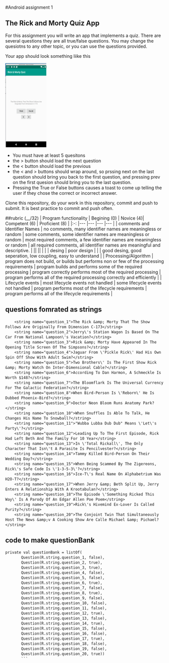 #Android assignment 1
## The Rick and Morty Quiz App

For this assignment you will write an app that implements a quiz. There are several questions they are all true/false questions. You may change the quesiotns to any other topic, or you can use the questions provided. 

Your app should look something liike this 


![app image](./appimage.png)

 
* You must have at least 5 quesitons
* the \> button should load the next question
* the \< button should load the previous 
* the \< and \> buttons should wrap around, so prssing next on the last question should bring you back to the first question, and pressing prev on the first quesion should bring you to the last question. 
* Pressing the True or False buttons causes a toast to come up telling the user if they chose the correct or incorrect answer. 

Clone this repository, do your work in this repository, commit and push to submit. It is best practice to commit and push often. 

##rubric (__/32)
|  Program functionality 	|  Begining (0) | Novice  (4)|  Competent (6) |  Proficient (8) |
|:-:	|---	|---	|---	|---	|
| comments and Identifier Names	| no comments, many identifier names are meaningless or random   |  some comments, some identifier names are meaningless or random | most required comments, a few identifier names are meaningless or random   | all required comments, all identifier names are meaningful and descriptive.   |
|| || | | 
| desing  	| poor design  	|   	|   |  good desing, good seperation, low coupling, easy to understand |
|  Processing/Algorithm 	|  program does not build, or builds but performs non or few of the processing requirements 	|   program builds and performs some of the required processing	|  program correctly performs most of the required processing 	| program performs all of the required processing correctly and efficiently | 
| Lifecycle events | most lifecycle events not handled | some lifecycle events not handled | program performs most of the lifecycle requirements | program performs all of the lifecycle requirements |



## questions fomrated as strings 

```
    <string name="question_1">The Rick &amp; Morty That The Show Follows Are Originally From Dimension C-173</string>
    <string name="question_2">Jerry\'s Station Wagon Is Based On The Car From National Lampoon\'s Vacation?</string>
    <string name="question_3">Rick &amp; Morty Have Appeared In The Opening Title Screen Of The Simpsons?</string>
    <string name="question_4">Jaguar From \'Pickle Rick\' Had His Own Spin Off Show With Adult Swim?</string>
    <string name="question_5">Two Brothers\' Is The First Show Rick &amp; Morty Watch On Inter-Dimensional Cable?</string>
    <string name="question_6">According To Dan Harmon, A Schmeckle Is Worth $148?</string>
    <string name="question_7">The Bloomflark Is The Universal Currency For The Galactic Federation?</string>
    <string name="question_8">When Bird-Person Is \'Reborn\' He Is Dubbed Phoenix-Bird?</string>
    <string name="question_9">Doctor Neon Bloom Runs Anatomy Park?</string>
    <string name="question_10">When Snuffles Is Able To Talk, He Changes His Name To Snowball?</string>
    <string name="question_11">"Wubba Lubba Dub Dub" Means \'Let\'s Party\'?</string>
    <string name="question_12">Leading Up To The First Episode, Rick Had Left Beth And The Family For 10 Year</string>
    <string name="question_13">In \'Total Rickall\', The Only Character That Isn\'t A Parasite Is Pencilvester?</string>
    <string name="question_14">Tammy Killed Bird-Person On Their Wedding Day?</string>
    <string name="question_15">When Being Scammed By The Zigereons, Rick\'s Safe Code Is \'1-3-5-3\'?</string>
    <string name="question_16">Ice-T\'s Real Name On Alphabetrium Was H2O-T?</string>
    <string name="question_17">When Jerry &amp; Beth Split Up, Jerry Enters A Relationship With A Krootabulan?</string>
    <string name="question_18">The Episode \'Something Ricked This Way\' Is A Parody Of An Edgar Allen Poe Poem</string>
    <string name="question_19">Rick\'s Hivemind Ex-Lover Is Called Purity?</string>
    <string name="question_20">The Conjoint Twin That Simultaneously Host The News &amp;v A Cooking Show Are Calle Michael &amp; Pichael?</string>

```

## code to make questionBank 
 ```
 private val questionBank = listOf(
        Question(R.string.question_1, false),
        Question(R.string.question_2, true),
        Question(R.string.question_3, true),
        Question(R.string.question_4, false),
        Question(R.string.question_5, false),
        Question(R.string.question_6, true),
        Question(R.string.question_7, false),
        Question(R.string.question_8, true),
        Question(R.string.question_9, false),
        Question(R.string.question_10, false),
        Question(R.string.question_11, false),
        Question(R.string.question_12, true),
        Question(R.string.question_13, false),
        Question(R.string.question_14, true),
        Question(R.string.question_15, false),
        Question(R.string.question_16, false),
        Question(R.string.question_17, true),
        Question(R.string.question_18, false),
        Question(R.string.question_19, false),
        Question(R.string.question_20, true))
        ```